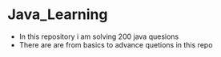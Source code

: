# Java_Learning
- In this repository i am solving 200 java quesions 
- There are are from basics to advance quetions in this repo
